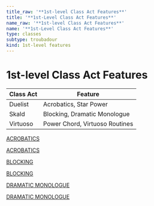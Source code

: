 ```yaml
---
title_raw: '**1st-level Class Act Features**'
title: '**1st-Level Class Act Features**'
name_raw: '**1st-level Class Act Features**'
name: '**1st-Level Class Act Features**'
type: classes
subtype: troubadour
kind: 1st-level features
---
```


# **1st-level Class Act Features**

| Class Act | Feature                        |
| --------- | ------------------------------ |
| Duelist   | Acrobatics, Star Power         |
| Skald     | Blocking, Dramatic Monologue   |
| Virtuoso  | Power Chord, Virtuoso Routines |

[ACROBATICS](./Acrobatics.md)

[ACROBATICS](./Acrobatics.md)

[BLOCKING](./Blocking.md)

[BLOCKING](./Blocking.md)

[DRAMATIC MONOLOGUE](./Dramatic%20Monologue.md)

[DRAMATIC MONOLOGUE](./Dramatic%20Monologue.md)
